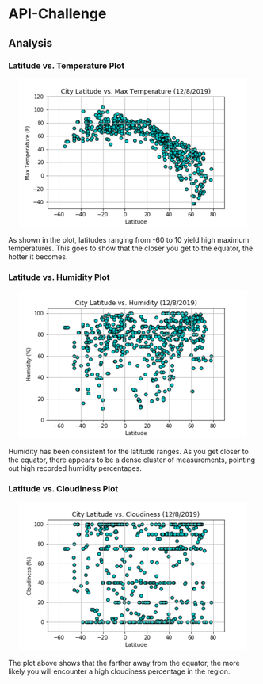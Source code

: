 # API-Challenge

## Analysis

### Latitude vs. Temperature Plot

<p align="center">
  <img width="460" height="300" src="/WeatherPy/lat_vs_max_temp.png">
</p>

As shown in the plot, latitudes ranging from -60 to 10 yield high maximum temperatures. This goes to show that the closer you get to the equator, the hotter it becomes.

### Latitude vs. Humidity Plot

<p align="center">
  <img width="460" height="300" src="/WeatherPy/lat_vs_humidity.png">
</p>

Humidity has been consistent for the latitude ranges. As you get closer to the equator, there appears to be a dense cluster of measurements, pointing out high recorded humidity percentages.

### Latitude vs. Cloudiness Plot

<p align="center">
  <img width="460" height="300" src="/WeatherPy/lat_vs_cloudiness.png">
</p>

The plot above shows that the farther away from the equator, the more likely you will encounter a high cloudiness percentage in the region. 



